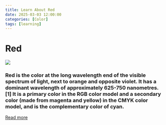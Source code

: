 ```yaml
---
title: Learn About Red
date: 2025-03-03 12:00:00
categories: [Color]
tags: [learning]
---
```


# Red
![](https://www.color-meanings.com/wp-content/uploads/shades-of-red-color-names.png)

### Red is the color at the long wavelength end of the visible spectrum of light, next to orange and opposite violet. It has a dominant wavelength of approximately 625-750 nanometres. [1] It is a primary color in the RGB color model and a secondary color (made from magenta and yellow) in the CMYK color model, and is the complementary color of cyan.
[Read more](https://en.wikipedia.org/wiki/Red)
    